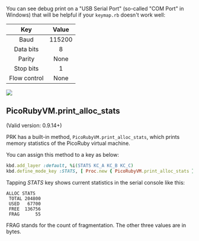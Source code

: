 You can see debug print on a "USB Serial Port" (so-called "COM Port" in Windows) that will be helpful if your `keymap.rb` doesn't work well:

|Key         |Value |
|:----------:|:----:|
|Baud        |115200|
|Data bits   |8     |
|Parity      |None  |
|Stop bits   |1     |
|Flow control|None  |

![](images/serial_port.png)

## PicoRubyVM.print_alloc_stats

(Valid version: 0.9.14+)

PRK has a built-in method, `PicoRubyVM.print_alloc_stats`, which prints memory statistics of the PicoRuby virtual machine.

You can assign this method to a key as below:

```ruby
kbd.add_layer :default, %i(STATS KC_A KC_B KC_C)
kbd.define_mode_key :STATS, [ Proc.new { PicoRubyVM.print_alloc_stats }, nil, 300, nil ]
```

Tapping *STATS* key shows current statistics in the serial console like this:

```
ALLOC STATS
 TOTAL 204800
 USED   67700
 FREE  136756
 FRAG      55
```

FRAG stands for the count of fragmentation.
The other three values are in bytes.
